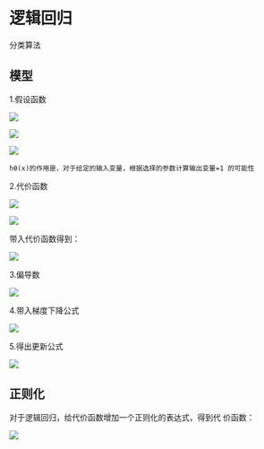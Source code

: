 # 逻辑回归 #
分类算法

## 模型 ##
1.假设函数

![](https://i.imgur.com/ZqHfo3K.png)    


![](https://i.imgur.com/ijZWQqZ.png)



![](https://i.imgur.com/BEHiHuf.png)

	hθ(x)的作用是，对于给定的输入变量，根据选择的参数计算输出变量=1 的可能性

2.代价函数 

![](https://i.imgur.com/ttZTekg.png)


![](https://i.imgur.com/Im8AtlP.png)

带入代价函数得到：

![](https://i.imgur.com/nEPkn1N.png)

3.偏导数

![](https://i.imgur.com/6n36EDe.png)

4.带入梯度下降公式

![](https://i.imgur.com/Sy3mbYm.png)

5.得出更新公式

![](https://i.imgur.com/zC3NXIA.png)

## 正则化 ##
对于逻辑回归，给代价函数增加一个正则化的表达式，得到代
价函数：

![](https://i.imgur.com/Vh2jdsy.png)